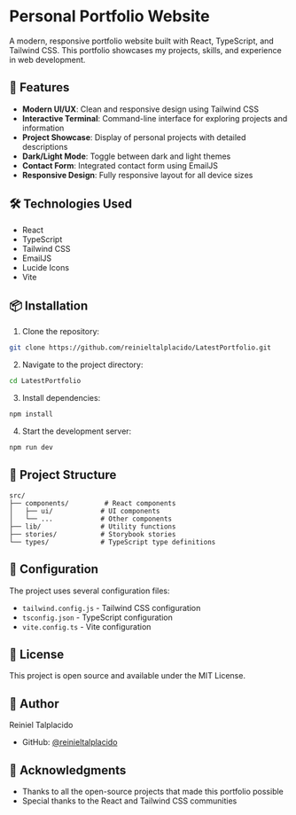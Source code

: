 # Personal Portfolio Website

A modern, responsive portfolio website built with React, TypeScript, and Tailwind CSS. This portfolio showcases my projects, skills, and experience in web development.

## 🚀 Features

- **Modern UI/UX**: Clean and responsive design using Tailwind CSS
- **Interactive Terminal**: Command-line interface for exploring projects and information
- **Project Showcase**: Display of personal projects with detailed descriptions
- **Dark/Light Mode**: Toggle between dark and light themes
- **Contact Form**: Integrated contact form using EmailJS
- **Responsive Design**: Fully responsive layout for all device sizes

## 🛠️ Technologies Used

- React
- TypeScript
- Tailwind CSS
- EmailJS
- Lucide Icons
- Vite

## 📦 Installation

1. Clone the repository:
```bash
git clone https://github.com/reinieltalplacido/LatestPortfolio.git
```

2. Navigate to the project directory:
```bash
cd LatestPortfolio
```

3. Install dependencies:
```bash
npm install
```

4. Start the development server:
```bash
npm run dev
```

## 🎯 Project Structure

```
src/
├── components/         # React components
│   ├── ui/            # UI components
│   └── ...            # Other components
├── lib/               # Utility functions
├── stories/           # Storybook stories
└── types/             # TypeScript type definitions
```

## 🔧 Configuration

The project uses several configuration files:
- `tailwind.config.js` - Tailwind CSS configuration
- `tsconfig.json` - TypeScript configuration
- `vite.config.ts` - Vite configuration

## 📝 License

This project is open source and available under the MIT License.

## 👤 Author

Reiniel Talplacido
- GitHub: [@reinieltalplacido](https://github.com/reinieltalplacido)

## 🙏 Acknowledgments

- Thanks to all the open-source projects that made this portfolio possible
- Special thanks to the React and Tailwind CSS communities 